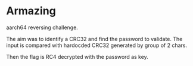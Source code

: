 # Armazing

aarch64 reversing challenge.

The aim was to identify a CRC32 and find the password to validate. The input is compared with hardocded CRC32 generated by group of 2 chars.

Then the flag is RC4 decrypted with the password as key.
